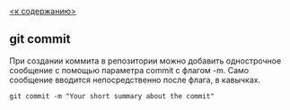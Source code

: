[<к содержанию>](README.md)
## git commit

При создании коммита в репозитории можно добавить однострочное сообщение с помощью параметра commit с флагом -m. Само сообщение вводится непосредственно после флага, в кавычках.

``git commit -m "Your short summary about the commit"``